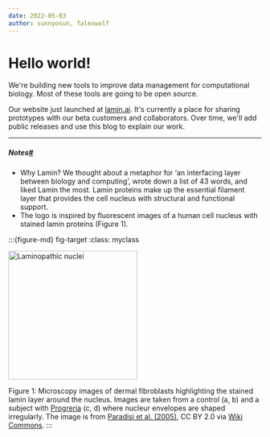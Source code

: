 ```yaml
---
date: 2022-05-03
author: sunnyosun, falexwolf
---
```


# Hello world!

We're building new tools to improve data management for computational biology. Most of these tools are going to be open source.

Our website just launched at [lamin.ai](https://lamin.ai). It's currently a place for sharing prototypes with our beta customers and collaborators. Over time, we'll add public releases and use this blog to explain our work.

---

<h5>Notes<a class="headerlink" href="#notes">#</a></h5>

- Why Lamin? We thought about a metaphor for ‘an interfacing layer between biology and computing’, wrote down a list of 43 words, and liked Lamin the most. Lamin proteins make up the essential filament layer that provides the cell nucleus with structural and functional support.
- The logo is inspired by fluorescent images of a human cell nucleus with stained lamin proteins (Figure 1).

:::{figure-md} fig-target
:class: myclass

<img width="256" alt="Laminopathic nuclei" src="https://upload.wikimedia.org/wikipedia/commons/2/28/Laminopathic_nuclei.jpg">

Figure 1: Microscopy images of dermal fibroblasts highlighting the stained lamin layer around the nucleus. Images are taken from a control (a, b) and a subject with [Progreria](https://en.wikipedia.org/wiki/Progeria) (c, d) where nucleur envelopes are shaped irregularly. The image is from [Paradisi et al. (2005)](https://doi.org/10.1186/1471-2121-6-27), CC BY 2.0 via [Wiki Commons](https://commons.wikimedia.org/wiki/File:Laminopathic_nuclei.jpg).
:::
